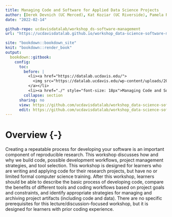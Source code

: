 ```yaml
---
title: Managing Code and Software for Applied Data Science Projects
author: [Derek Devnich (UC Merced), Kat Koziar (UC Riverside), Pamela Reynolds (UC Davis)]
date: "2022-02-14"

github-repo: ucdavisdatalab/workshop_ds-software-management
url: "https://ucdavisdatalab.github.io/workshop_data-science-software-management/"

site: "bookdown::bookdown_site"
knit: "bookdown::render_book"
output:
  bookdown::gitbook:
    config:
      toc:
        before: |
          <li><a href="https://datalab.ucdavis.edu/">
            <img src="https://datalab.ucdavis.edu/wp-content/uploads/2019/07/datalab-logo-full-color-rgb-1.png" style="height: 100%; width: 100%; object-fit: contain" />
          </a></li>
          <li><a href="./" style="font-size: 18px">Managing Code and Software for Applied Data Science Projects</a></li>
        collapse: section
      sharing: no
      view: https://github.com/ucdavisdatalab/workshop_data-science-software-management/blob/master/%s
      edit: https://github.com/ucdavisdatalab/workshop_data-science-software-management/edit/master/%s
---
```


# Overview {-}

Creating a repeatable process for developing your software is an important component of reproducible research. This workshop discusses how and why we build code, possible development workflows, project management strategies, and tool selection. This workshop is designed for learners who are writing and applying code for their research projects, but have no or limited formal computer science training. After this workshop, learners should be able to describe the basic process of developing code, compare the benefits of different tools and coding workflows based on project goals and constraints, and identify appropriate strategies for managing and archiving project artifacts (including code and data). There are no specific prerequisites for this lecture/discussion-focused workshop, but it is designed for learners with prior coding experience.
